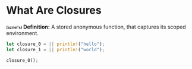 # What Are Closures

**<span style="font-size: 0.7em;">(azriel's)</span> Definition:** A stored anonymous function, that captures its scoped environment.

```rust
let closure_0 = || println!("hello");
let closure_1 = || println!("world");

closure_0();
```
